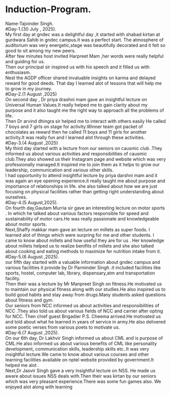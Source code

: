 # Induction-Program.  
Name-Tajvinder Singh.  
#Day-1.(30 July , 2025).   
My first day at gndec was a delightful day ,it started with shabad kirtan at gurdwara Sahib in gndec campus.It was a perfect start.
The atmosphere of auditorium was very energetic,stage was beautifully decorated and it felt so good to sit among my new peers.  
After few minutes host invited Harpreet Mam ,her words were really helpful and guiding for us.  
Then our principal sir inspired us with his speech and it filled us with enthusiasm.  
Nest the AGDP officer shared invaluable insights on karma and delayed reward for good deeds.
That day I learned alot of lessons that will help me to grow in my journey.    
#Day-2.(1 August ,2025)        
On second day , Dr priya drashni mam gave an insightful lecture on Universal Human Values.It really helped me to gain clarity about my purpose and it also taught me the right way to approach all the problems of life.    
Then Dr arvind dhingra sir helped me to interact with others easily 
He called 7 boys and 7 girls on stage for activity.Winner team got packet of chocolates as reward then he called 11 boys and 11 girls for another activity.It was really fun and I learned alot through these activities.  
#Day-3.(4 August ,2025)         
My third day started with a lecture from our seniors on causmic club .They informed us about various activities and responsibilities of causmic club.They also showed us their Instagram page and website which was very professionally managed.It inspired me to join them as it helps to grow our leadership, communication and various other skills.  
I had opportunity to attend insightful lecture by priya darshni
mam and it was again an eye opening experience.it really taught me about purpose and importance of relationships in life. she also talked about how we are just focusing on physical facilities rather than getting right understanding about ourselves.  
#Day-4.(5 August,2025).       
On fourth day,Gautam Murria sir gave an interesting lecture on motor sports . In which he talked about various factors responsible for speed and sustainability of motor cars.He was really passionate and knowledgeable about motor sports.    
Next,Shaffy makkar mam gave an lecture on millets as super foods.
I learned alot of things which were surpring for me and other students.
I came to know about millets and how useful they are for us . Her knowledge about millets helped us to realize benifits of millets and she also talked about cooking and eating methods to maximize fer nutrition intake from it.  
#Day-5.(6 August ,2025).          
our fifth day started with a valuable information about gndec campus and various facilities it provide by Dr  Parminder Singh .it included facilities like sports, hostel, computer lab, library, dispensary,atm and transportation facility.   
Then their was a lecture by Mr Manpreet Singh on fitness.He motivated us to maintain our physical fitness along with our studies.He also inspired us to build good habits and stay away from drugs.Many students asked questions about fitness and gym.    
Our seniors from NCC informed us about activities and responsibilities of NCC .They also told us about various fields of NCC and carrier after opting for NCC.  Then chief guest Brigadier P.S. Cheema arrived.He motivated us and told about what he learned in years of service in army.He also delivered some poetic verses from various poets to motivate us.       
#Day-6.(7 August ,2025).      
On our 6th day, Dr Lakhvir Singh informed us about CML and is purpose of CML.He also informed us about various benefits of CML like personality development, communication skills, leadership skills etc..It was very insightful lecture.We came to know about various courses and other learning facilities available on nptel website provided by government.It helped me alot .       
Next,Dr Jasvir Singh gave a very insightful lecture on NSS. He made us aware about issues NSS deals with.Then their was kirtan by our seniors which was very pleasant experience.There was some fun games also. We enjoyed alot along with learning 










